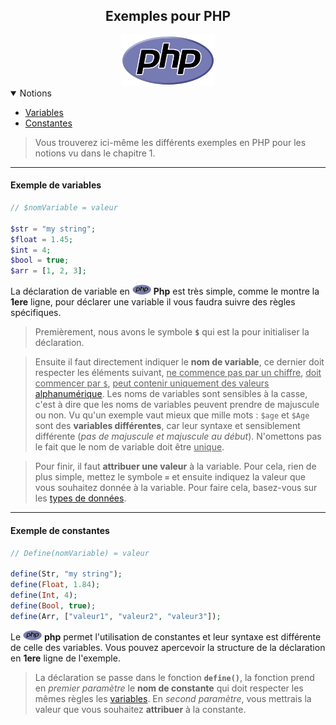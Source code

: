 <center><h2>Exemples pour PHP</h2><img src="../../../assets/img/PHP.png" width="150px"></center>

<details open="open"><summary>Notions</summary>
<ul>
    <li><a href="#example-variables">Variables</a></li>
    <li><a href="#example-constantes">Constantes</a></li>
</ul>
</details>

> Vous trouverez ici-même les différents exemples en PHP pour les notions vu dans le chapitre 1.
---
#### Exemple de variables<a name="example-variables"></a>
```php
// $nomVariable = valeur

$str = "my string";
$float = 1.45;
$int = 4;
$bool = true;
$arr = [1, 2, 3];
```

La déclaration de variable en <img src="../../../assets/img/PHP.png" width="30px"> **Php** est très simple, comme le montre la **1ere** ligne, pour déclarer une variable il vous faudra suivre des règles spécifiques.

> Premièrement, nous avons le symbole **`$`** qui est la pour initialiser la déclaration.

> Ensuite il faut directement indiquer le **nom de variable**, ce dernier doit respecter les éléments suivant, <u>ne commence pas par un chiffre</u>, <u>doit commencer par `$`</u>, <u>peut contenir uniquement des valeurs [alphanumérique](https://www.larousse.fr/dictionnaires/francais/alphanum%C3%A9rique/2523 "Larousse.fr")</u>. Les noms de variables sont sensibles à la casse, c'est à dire que les noms de variables peuvent prendre de majuscule ou non. Vu qu'un exemple vaut mieux que mille mots : `$age` et `$Age` sont des **variables différentes**, car leur syntaxe et sensiblement différente (*pas de majuscule et majuscule au début*). N'omettons pas le fait que le nom de variable doit être <u>unique</u>.

> Pour finir, il faut **attribuer une valeur** à la variable. Pour cela, rien de plus simple, mettez le symbole **`=`** et ensuite indiquez la valeur que vous souhaitez donnée à la variable. Pour faire cela, basez-vous sur les [types de données](./../../../Types.md).


---

#### Exemple de constantes<a name="example-constantes"></a>

```php
// Define(nomVariable) = valeur

define(Str, "my string");
define(Float, 1.84);
define(Int, 4);
define(Bool, true);
define(Arr, ["valeur1", "valeur2", "valeur3"]);
```

Le <img src="../../../assets/img/PHP.png" width="30px"> **php** permet l'utilisation de constantes et leur syntaxe est différente de celle des variables. Vous pouvez apercevoir la structure de la déclaration en **1ere** ligne de l'exemple.

> La déclaration se passe dans le fonction **`define()`**, la fonction prend en *premier paramètre* le **nom de constante** qui doit respecter les mêmes règles les [variables](#example-variables). En *second paramètre*, vous mettrais la valeur que vous souhaitez **attribuer** à la constante.